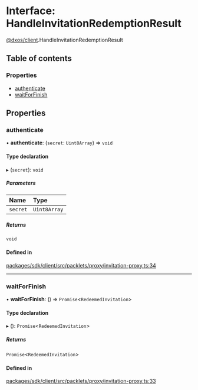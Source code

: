# Interface: HandleInvitationRedemptionResult

[@dxos/client](../modules/dxos_client.md).HandleInvitationRedemptionResult

## Table of contents

### Properties

- [authenticate](dxos_client.HandleInvitationRedemptionResult.md#authenticate)
- [waitForFinish](dxos_client.HandleInvitationRedemptionResult.md#waitforfinish)

## Properties

### authenticate

• **authenticate**: (`secret`: `Uint8Array`) => `void`

#### Type declaration

▸ (`secret`): `void`

##### Parameters

| Name | Type |
| :------ | :------ |
| `secret` | `Uint8Array` |

##### Returns

`void`

#### Defined in

[packages/sdk/client/src/packlets/proxy/invitation-proxy.ts:34](https://github.com/dxos/dxos/blob/32ae9b579/packages/sdk/client/src/packlets/proxy/invitation-proxy.ts#L34)

___

### waitForFinish

• **waitForFinish**: () => `Promise`<`RedeemedInvitation`\>

#### Type declaration

▸ (): `Promise`<`RedeemedInvitation`\>

##### Returns

`Promise`<`RedeemedInvitation`\>

#### Defined in

[packages/sdk/client/src/packlets/proxy/invitation-proxy.ts:33](https://github.com/dxos/dxos/blob/32ae9b579/packages/sdk/client/src/packlets/proxy/invitation-proxy.ts#L33)
